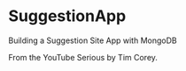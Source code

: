# SuggestionApp
Building a Suggestion Site App with MongoDB

From the YouTube Serious by Tim Corey.
